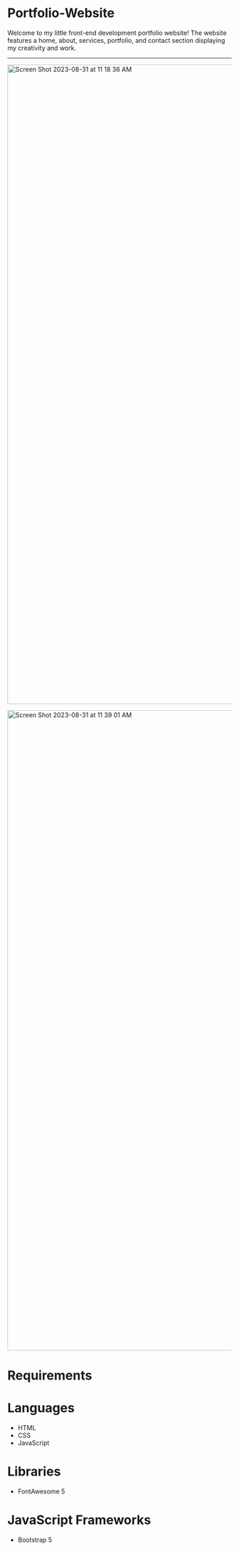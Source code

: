 # Portfolio-Website
Welcome to my little front-end development portfolio website! The website features a home, about, services, portfolio, and contact section displaying my creativity and work.

---
<p><img width="1438" alt="Screen Shot 2023-08-31 at 11 18 36 AM" src="https://github.com/baranove16/Portfolio-Website/assets/89663127/e20dfd1a-674f-4443-8618-46fbc6a30a3f">
</p>

<p><img width="1440" alt="Screen Shot 2023-08-31 at 11 39 01 AM" src="https://github.com/baranove16/Portfolio-Website/assets/89663127/621e9a5e-eb33-4081-a80a-10b4edf0c930"></p>

# Requirements

# Languages
- HTML
- CSS
- JavaScript
  
# Libraries
- FontAwesome 5
  
# JavaScript Frameworks
- Bootstrap 5


  
